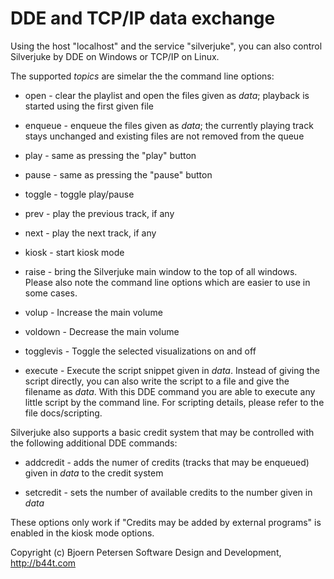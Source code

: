 DDE and TCP/IP data exchange
================================================================================

Using the host "localhost" and the service "silverjuke", you can also control
Silverjuke by DDE on Windows or TCP/IP on Linux.

The supported _topics_ are simelar the the command line options:

- open - clear the playlist and open the files given as _data_; playback is
  started using the first given file

- enqueue - enqueue the files given as _data_; the currently playing track stays
  unchanged and existing files are not removed from the queue

- play - same as pressing the "play" button

- pause - same as pressing the "pause" button

- toggle - toggle play/pause

- prev - play the previous track, if any

- next - play the next track, if any

- kiosk - start kiosk mode

- raise - bring the Silverjuke main window to the top of all windows.
  Please also note the command line options which are easier to use in some
  cases.

- volup - Increase the main volume

- voldown - Decrease the main volume

- togglevis - Toggle the selected visualizations on and off

- execute - Execute the script snippet given in _data_. Instead of giving the
  script directly, you can also write the script to a file and give the filename
  as _data_.
  With this DDE command you are able to execute any little script by the command
  line. For scripting details, please refer to the file docs/scripting.

Silverjuke also supports a basic credit system that may be controlled with the
following additional DDE commands:

- addcredit - adds the numer of credits (tracks that may be enqueued) given in
  _data_ to the credit system

- setcredit - sets the number of available credits to the number given in _data_

These options only work if "Credits may be added by external programs" is
enabled in the kiosk mode options.


Copyright (c) Bjoern Petersen Software Design and Development, http://b44t.com

